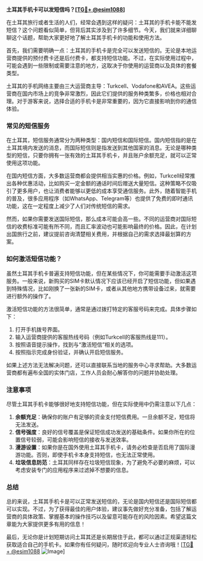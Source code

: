 **土耳其手机卡可以发短信吗？[[TG💪+ @esim1088](https://t.me/s/esim1088)]**

在土耳其旅行或者生活的人们，经常会遇到这样的疑问：土耳其的手机卡能不能发短信？这个问题看似简单，但背后其实涉及到了许多细节。今天，我们就来详细聊聊这个话题，帮助大家更好地了解土耳其手机卡的功能和使用方法。

首先，我们需要明确一点：土耳其的手机卡是完全可以发送短信的。无论是本地运营商提供的预付费卡还是后付费卡，都支持短信功能。不过，在实际使用过程中，可能会遇到一些限制或需要注意的地方，这取决于你使用的运营商以及具体的套餐类型。

土耳其的手机网络主要由三大运营商主导：Turkcell、Vodafone和AVEA。这些运营商在国内市场上的竞争非常激烈，因此它们提供的服务种类繁多，价格也相对合理。对于游客来说，选择合适的手机卡是非常重要的，因为它直接影响到你的通信体验。

### 常见的短信服务

在土耳其，短信服务通常分为两种类型：国内短信和国际短信。国内短信指的是在土耳其境内发送的消息，而国际短信则是指发送到其他国家的消息。无论是哪种类型的短信，只要你拥有一张有效的土耳其手机卡，并且账户余额充足，就可以正常使用这项功能。

在国内短信方面，大多数运营商都会提供相当实惠的价格。例如，Turkcell经常推出各种优惠活动，比如购买一定金额的通话时间后赠送大量短信。这种策略不仅吸引了更多用户，也让消费者能够以更低的成本享受通信服务。此外，随着智能手机的普及，很多应用程序（如WhatsApp、Telegram等）也提供了免费的即时通讯功能，这在一定程度上减少了人们对传统短信的需求。

然而，如果你需要发送国际短信，那么成本可能会高一些。不同的运营商对国际短信的收费标准可能有所不同，而且汇率波动也可能影响最终的价格。因此，在计划出国旅行之前，建议提前咨询清楚相关费用，并根据自己的需求选择最划算的方案。

### 如何激活短信功能？

虽然土耳其手机卡普遍支持短信功能，但在某些情况下，你可能需要手动激活这项服务。一般来说，新购买的SIM卡默认情况下应该已经开启了短信功能，但如果遇到特殊情况，比如刚换了一张新的SIM卡，或者从其他地方携带设备过来，就需要进行额外的操作了。

激活短信功能的方法很简单，通常是通过拨打特定的客服号码来完成。具体步骤如下：

1. 打开手机拨号界面。
2. 输入运营商提供的客服热线号码（例如Turkcell的客服热线是111）。
3. 按照语音提示操作，找到与“激活短信”相关的选项。
4. 按照指示完成身份验证，并确认开启短信服务。

如果上述方法无法解决问题，还可以直接联系当地的服务中心寻求帮助。大多数运营商都有遍布全国的实体门店，工作人员会耐心解答你的问题并协助处理。

### 注意事项

尽管土耳其手机卡能够很好地支持短信功能，但在实际使用中仍需注意以下几点：

1. **余额充足**：确保你的账户有足够的资金支付短信费用。一旦余额不足，短信将无法发送。
2. **信号强度**：良好的信号覆盖是保证短信成功发送的基础条件。如果你所在的位置信号较弱，可能会影响短信的接收与发送效率。
3. **漫游设置**：如果你是在国外使用土耳其手机卡，请务必检查是否启用了国际漫游功能。否则，即使手机卡本身支持短信，也无法正常使用。
4. **垃圾信息防范**：土耳其同样存在垃圾短信现象，为了避免不必要的麻烦，可以考虑安装专门的应用程序来过滤掉不想要的信息。

### 总结

总的来说，土耳其手机卡是可以正常发送短信的，无论是国内短信还是国际短信都可以实现。不过，为了获得最佳的用户体验，建议事先做好充分准备，包括了解运营商的具体政策、掌握基本的操作技巧以及留意可能存在的风险因素。希望这篇文章能为大家提供更多有用的信息！

最后，无论你是计划短期访问土耳其还是长期居住于此，都可以通过正规渠道轻松获取适合自己的手机卡。如果你有任何疑问，随时欢迎向专业人士咨询哦！[[TG💪+ @esim1088](https://t.me/s/esim1088) ![Image](https://i.postimg.cc/4NQfJmqS/Snipaste-2025-05-13-00-14-12.png)]